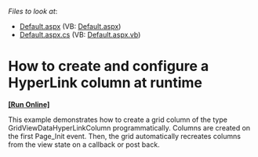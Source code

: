 <!-- default file list -->
*Files to look at*:

* [Default.aspx](./CS/Default.aspx) (VB: [Default.aspx](./VB/Default.aspx))
* [Default.aspx.cs](./CS/Default.aspx.cs) (VB: [Default.aspx.vb](./VB/Default.aspx.vb))
<!-- default file list end -->
# How to create and configure a HyperLink column at runtime
<!-- run online -->
**[[Run Online]](https://codecentral.devexpress.com/e308/)**
<!-- run online end -->


<p>This example demonstrates how to create a grid column of the type GridViewDataHyperLinkColumn programmatically. Columns are created on the first Page_Init event. Then, the grid automatically recreates columns from the view state on a callback or post back.</p>

<br/>


